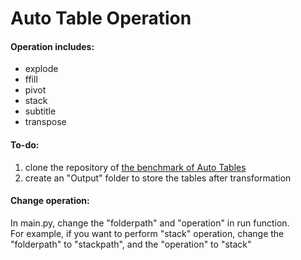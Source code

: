 # Auto Table Operation
#### Operation includes:
<ul>
  <li>explode</li>
  <li>ffill</li>
  <li>pivot</li>
  <li>stack</li>
  <li>subtitle</li>
  <li>transpose</li>
</ul>

#### To-do:
<ol> 
	<li>clone the repository of <a href="https://github.com/LiPengCS/Auto-Tables-Benchmark/tree/main">the benchmark of Auto Tables</a></li>
	<li>create an "Output" folder to store the tables after transformation</li>

</ol>

#### Change operation:
In main.py, change the "folderpath" and "operation" in run function.<br>
For example, if you want to perform "stack" operation, change the "folderpath" to "stackpath", and the "operation" to "stack"
